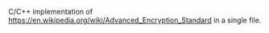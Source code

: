 C/C++ implementation of https://en.wikipedia.org/wiki/Advanced_Encryption_Standard in a single file.
